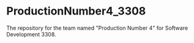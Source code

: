 # ProductionNumber4_3308
The repository for the team named "Production Number 4" for Software Development 3308.
